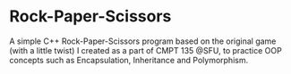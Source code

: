 # Rock-Paper-Scissors
A simple C++ Rock-Paper-Scissors program based on the original game (with a little twist) I created as a part of CMPT 135 @SFU, to practice OOP concepts such as Encapsulation, Inheritance and Polymorphism.

